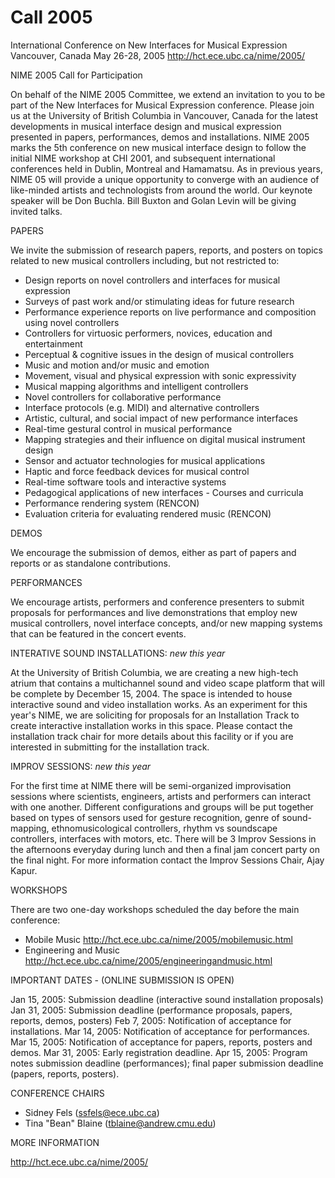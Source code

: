 # Call 2005

International Conference on
New Interfaces for Musical Expression
Vancouver, Canada
May 26-28, 2005
http://hct.ece.ubc.ca/nime/2005/

NIME 2005 Call for Participation

On behalf of the NIME 2005 Committee, we extend an invitation to you to be part of the  New Interfaces for Musical Expression conference. Please join us  at the University of British Columbia in Vancouver, Canada for the latest developments in musical interface design and musical expression presented in papers, performances, demos and installations. NIME 2005  marks the 5th conference on new musical interface design to follow the initial NIME workshop at CHI 2001, and subsequent international conferences held in Dublin, Montreal and Hamamatsu.  As in previous years, NIME 05 will provide a unique opportunity to converge with an audience of like-minded artists and technologists from around the world.  Our keynote speaker will be Don Buchla.  Bill Buxton and Golan Levin will be giving invited talks.


PAPERS

We invite the submission of research papers, reports, and posters on
topics related to new musical controllers including, but not
restricted to:

* Design reports on novel controllers and interfaces for musical
expression
* Surveys of past work and/or stimulating ideas for future
research
* Performance experience reports on live performance and
composition using novel controllers
* Controllers for virtuosic performers, novices, education and
entertainment
* Perceptual & cognitive issues in the design of musical
controllers
* Music and motion and/or music and emotion
* Movement, visual and physical expression with sonic expressivity
* Musical mapping algorithms and intelligent controllers
* Novel controllers for collaborative performance
* Interface protocols (e.g. MIDI) and alternative controllers
* Artistic, cultural, and social impact of new performance
interfaces
* Real-time gestural control in musical performance
* Mapping strategies and their influence on digital musical
instrument design
* Sensor and actuator technologies for musical applications
* Haptic and force feedback devices for musical control
* Real-time software tools and interactive systems
* Pedagogical applications of new interfaces - Courses and
curricula
* Performance rendering system (RENCON)
* Evaluation criteria for evaluating rendered music (RENCON)


DEMOS

We encourage the submission of demos, either as part of papers and
reports or as standalone contributions.


PERFORMANCES

We encourage artists, performers and conference presenters to submit
proposals for performances and live demonstrations that employ new
musical controllers, novel interface concepts, and/or new mapping
systems that can be featured in the concert events.


INTERATIVE SOUND INSTALLATIONS: *new this year*

At the University of British Columbia, we are creating a new high-tech
atrium that contains a multichannel sound and video scape platform
that will be complete by December 15, 2004. The space is intended to
house interactive sound and video installation works. As an experiment
for this year's NIME, we are soliciting for proposals for an
Installation Track to create interactive installation works in this
space. Please contact the installation track chair for more details
about this facility or if you are interested in submitting for the
installation track.


IMPROV SESSIONS: *new this year*

For the first time at NIME there will be semi-organized improvisation
sessions where scientists, engineers, artists and performers can
interact with one another. Different configurations and groups will be
put together based on types of sensors used for gesture recognition,
genre of sound-mapping, ethnomusicological controllers, rhythm vs
soundscape controllers, interfaces with motors, etc. There will be 3
Improv Sessions in the afternoons everyday during lunch and then a
final jam concert party on the final night. For more information
contact the Improv Sessions Chair, Ajay Kapur.


WORKSHOPS

There are two one-day workshops scheduled the day before the main
conference:

* Mobile Music
http://hct.ece.ubc.ca/nime/2005/mobilemusic.html
* Engineering and Music
http://hct.ece.ubc.ca/nime/2005/engineeringandmusic.html


IMPORTANT DATES - (ONLINE SUBMISSION IS OPEN)

Jan 15, 2005: Submission deadline (interactive sound installation
proposals)
Jan 31, 2005: Submission deadline (performance proposals, papers,
reports, demos, posters)
Feb  7, 2005: Notification of acceptance for installations.
Mar 14, 2005: Notification of acceptance for performances.
Mar 15, 2005: Notification of acceptance for papers, reports, posters
and demos.
Mar 31, 2005: Early registration deadline.
Apr 15, 2005: Program notes submission deadline (performances);
final paper submission deadline (papers, reports,
posters).


CONFERENCE CHAIRS

* Sidney Fels (ssfels@ece.ubc.ca)
* Tina "Bean" Blaine (tblaine@andrew.cmu.edu)


MORE INFORMATION

http://hct.ece.ubc.ca/nime/2005/
